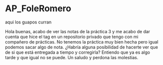 # AP_FoleRomero
aqui los guapos curran



Hola buenas, acabo de ver las notas de la práctica 3 y me acabo de dar cuenta que hice el tag en un repositorio privado que tengo con mi compañero de prácticas. No tenemos la práctica muy bien hecha pero igual podemos sacar algo de nota. ¿Habría alguna posibilidad de hacerte ver que de si que está entregada a tiempo y corregirla? Entiendo que ya es algo tarde y que igual no se puede. Un saludo y perdona las molestias.
